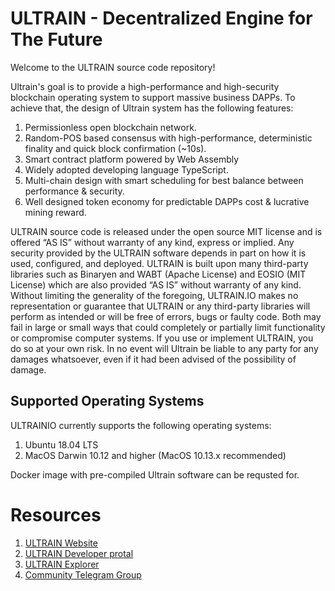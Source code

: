 # ULTRAIN - Decentralized Engine for The Future

Welcome to the ULTRAIN source code repository!

Ultrain's goal is to provide a high-performance and high-security blockchain operating system to
support massive business DAPPs. To achieve that, the design of Ultrain system has the following
features:

1. Permissionless open blockchain network.
1. Random-POS based consensus with high-performance, deterministic finality and quick block confirmation (~10s).
1. Smart contract platform powered by Web Assembly
1. Widely adopted developing language TypeScript.
1. Multi-chain design with smart scheduling for best balance between performance & security.
1. Well designed token economy for predictable DAPPs cost & lucrative mining reward.

ULTRAIN source code is released under the open source MIT license and is offered “AS IS” without warranty of any kind, express or implied. Any security provided by the ULTRAIN software depends in part on how it is used, configured, and deployed. ULTRAIN is built upon many third-party libraries such as Binaryen and WABT (Apache License) and EOSIO (MIT License) which are also provided “AS IS” without warranty of any kind. Without limiting the generality of the foregoing, ULTRAIN.IO makes no representation or guarantee that ULTRAIN or any third-party libraries will perform as intended or will be free of errors, bugs or faulty code. Both may fail in large or small ways that could completely or partially limit functionality or compromise computer systems. If you use or implement ULTRAIN, you do so at your own risk. In no event will Ultrain be liable to any party for any damages whatsoever, even if it had been advised of the possibility of damage.

## Supported Operating Systems
ULTRAINIO currently supports the following operating systems:
1. Ubuntu 18.04 LTS
2. MacOS Darwin 10.12 and higher (MacOS 10.13.x recommended)

Docker image with pre-compiled Ultrain software can be requsted for.

# Resources
1. [ULTRAIN Website](https://ultrain.io)
2. [ULTRAIN Developer protal](https://developer.ultrain.io)
3. [ULTRAIN Explorer](https://explorer.ultrain.io/)
4. [Community Telegram Group](https://t.me/ultrainchain)
